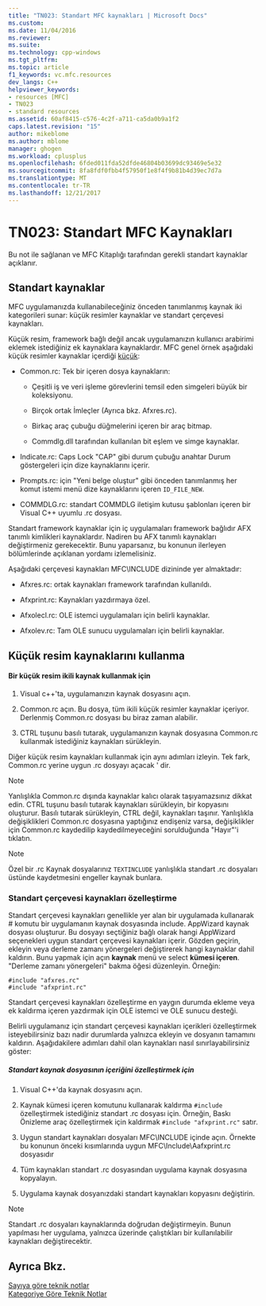 ```yaml
---
title: "TN023: Standart MFC kaynakları | Microsoft Docs"
ms.custom: 
ms.date: 11/04/2016
ms.reviewer: 
ms.suite: 
ms.technology: cpp-windows
ms.tgt_pltfrm: 
ms.topic: article
f1_keywords: vc.mfc.resources
dev_langs: C++
helpviewer_keywords:
- resources [MFC]
- TN023
- standard resources
ms.assetid: 60af8415-c576-4c2f-a711-ca5da0b9a1f2
caps.latest.revision: "15"
author: mikeblome
ms.author: mblome
manager: ghogen
ms.workload: cplusplus
ms.openlocfilehash: 6fded011fda52dfde46804b03699dc93469e5e32
ms.sourcegitcommit: 8fa8fdf0fbb4f57950f1e8f4f9b81b4d39ec7d7a
ms.translationtype: MT
ms.contentlocale: tr-TR
ms.lasthandoff: 12/21/2017
---
```

# <a name="tn023-standard-mfc-resources"></a>TN023: Standart MFC Kaynakları
Bu not ile sağlanan ve MFC Kitaplığı tarafından gerekli standart kaynaklar açıklanır.  
  
## <a name="standard-resources"></a>Standart kaynaklar  
 MFC uygulamanızda kullanabileceğiniz önceden tanımlanmış kaynak iki kategorileri sunar: küçük resimler kaynaklar ve standart çerçevesi kaynakları.  
  
 Küçük resim, framework bağlı değil ancak uygulamanızın kullanıcı arabirimi eklemek istediğiniz ek kaynaklara kaynaklardır. MFC genel örnek aşağıdaki küçük resimler kaynaklar içerdiği [küçük](../visual-cpp-samples.md):  
  
-   Common.rc: Tek bir içeren dosya kaynakların:  
  
    -   Çeşitli iş ve veri işleme görevlerini temsil eden simgeleri büyük bir koleksiyonu.  
  
    -   Birçok ortak İmleçler (Ayrıca bkz. Afxres.rc).  
  
    -   Birkaç araç çubuğu düğmelerini içeren bir araç bitmap.  
  
    -   Commdlg.dll tarafından kullanılan bit eşlem ve simge kaynaklar.  
  
-   Indicate.rc: Caps Lock "CAP" gibi durum çubuğu anahtar Durum göstergeleri için dize kaynaklarını içerir.  
  
-   Prompts.rc: için "Yeni belge oluştur" gibi önceden tanımlanmış her komut istemi menü dize kaynaklarını içeren `ID_FILE_NEW`.  
  
-   COMMDLG.rc: standart COMMDLG iletişim kutusu şablonları içeren bir Visual C++ uyumlu .rc dosyası.  
  
 Standart framework kaynaklar için iç uygulamaları framework bağlıdır AFX tanımlı kimlikleri kaynaklardır. Nadiren bu AFX tanımlı kaynakları değiştirmeniz gerekecektir. Bunu yaparsanız, bu konunun ilerleyen bölümlerinde açıklanan yordamı izlemelisiniz.  
  
 Aşağıdaki çerçevesi kaynakları MFC\INCLUDE dizininde yer almaktadır:  
  
-   Afxres.rc: ortak kaynakları framework tarafından kullanıldı.  
  
-   Afxprint.rc: Kaynakları yazdırmaya özel.  
  
-   Afxolecl.rc: OLE istemci uygulamaları için belirli kaynaklar.  
  
-   Afxolev.rc: Tam OLE sunucu uygulamaları için belirli kaynaklar.  
  
## <a name="using-clip-art-resources"></a>Küçük resim kaynaklarını kullanma  
  
#### <a name="to-use-a-clip-art-binary-resource"></a>Bir küçük resim ikili kaynak kullanmak için  
  
1.  Visual c++'ta, uygulamanızın kaynak dosyasını açın.  
  
2.  Common.rc açın. Bu dosya, tüm ikili küçük resimler kaynaklar içeriyor. Derlenmiş Common.rc dosyası bu biraz zaman alabilir.  
  
3.  CTRL tuşunu basılı tutarak, uygulamanızın kaynak dosyasına Common.rc kullanmak istediğiniz kaynakları sürükleyin.  
  
 Diğer küçük resim kaynakları kullanmak için aynı adımları izleyin. Tek fark, Common.rc yerine uygun .rc dosyayı açacak ' dir.  
  
> [!NOTE]
>  Yanlışlıkla Common.rc dışında kaynaklar kalıcı olarak taşıyamazsınız dikkat edin. CTRL tuşunu basılı tutarak kaynakları sürükleyin, bir kopyasını oluşturur. Basılı tutarak sürükleyin, CTRL değil, kaynakları taşınır. Yanlışlıkla değişiklikleri Common.rc dosyasına yaptığınız endişeniz varsa, değişiklikler için Common.rc kaydedilip kaydedilmeyeceğini sorulduğunda "Hayır"'i tıklatın.  
  
> [!NOTE]
>  Özel bir .rc Kaynak dosyalarınız `TEXTINCLUDE` yanlışlıkla standart .rc dosyaları üstünde kaydetmesini engeller kaynak bunlara.  
  
### <a name="customizing-standard-framework-resources"></a>Standart çerçevesi kaynakları özelleştirme  
 Standart çerçevesi kaynakları genellikle yer alan bir uygulamada kullanarak # komutu bir uygulamanın kaynak dosyasında include. AppWizard kaynak dosyası oluşturur. Bu dosyayı seçtiğiniz bağlı olarak hangi AppWizard seçenekleri uygun standart çerçevesi kaynakları içerir. Gözden geçirin, ekleyin veya derleme zamanı yönergeleri değiştirerek hangi kaynaklar dahil kaldırın. Bunu yapmak için açın **kaynak** menü ve select **kümesi içeren**. "Derleme zamanı yönergeleri" bakma öğesi düzenleyin. Örneğin:  
  
```  
#include "afxres.rc"  
#include "afxprint.rc"  
```  
  
 Standart çerçevesi kaynakları özelleştirme en yaygın durumda ekleme veya ek kaldırma içeren yazdırmak için OLE istemci ve OLE sunucu desteği.  
  
 Belirli uygulamanız için standart çerçevesi kaynakları içerikleri özelleştirmek isteyebilirsiniz bazı nadir durumlarda yalnızca ekleyin ve dosyanın tamamını kaldırın. Aşağıdakilere adımları dahil olan kaynakları nasıl sınırlayabilirsiniz göster:  
  
##### <a name="to-customize-the-contents-of-a-standard-resource-file"></a>Standart kaynak dosyasının içeriğini özelleştirmek için  
  
1.  Visual C++'da kaynak dosyasını açın.  
  
2.  Kaynak kümesi içeren komutunu kullanarak kaldırma `#include` özelleştirmek istediğiniz standart .rc dosyası için. Örneğin, Baskı Önizleme araç özelleştirmek için kaldırmak `#include "afxprint.rc"` satır.  
  
3.  Uygun standart kaynakları dosyaları MFC\INCLUDE içinde açın. Örnekte bu konunun önceki kısımlarında uygun MFC\Include\Aafxprint.rc dosyasıdır  
  
4.  Tüm kaynakları standart .rc dosyasından uygulama kaynak dosyasına kopyalayın.  
  
5.  Uygulama kaynak dosyanızdaki standart kaynakları kopyasını değiştirin.  
  
> [!NOTE]
>  Standart .rc dosyaları kaynaklarında doğrudan değiştirmeyin. Bunun yapılması her uygulama, yalnızca üzerinde çalıştıkları bir kullanılabilir kaynakları değiştirecektir.  
  
## <a name="see-also"></a>Ayrıca Bkz.  
 [Sayıya göre teknik notlar](../mfc/technical-notes-by-number.md)   
 [Kategoriye Göre Teknik Notlar](../mfc/technical-notes-by-category.md)

